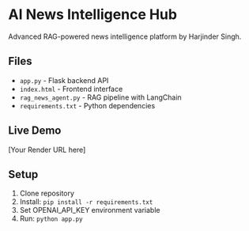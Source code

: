 #  AI News Intelligence Hub

Advanced RAG-powered news intelligence platform by Harjinder Singh.

## Files
- `app.py` - Flask backend API
- `index.html` - Frontend interface
- `rag_news_agent.py` - RAG pipeline with LangChain
- `requirements.txt` - Python dependencies

## Live Demo
[Your Render URL here]

## Setup
1. Clone repository
2. Install: `pip install -r requirements.txt`
3. Set OPENAI_API_KEY environment variable
4. Run: `python app.py`

